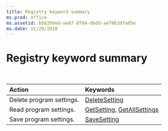 ```yaml
---
title: Registry keyword summary
ms.prod: office
ms.assetid: b5b209ed-ae87-8f84-d6dd-a47863dfa05e
ms.date: 11/29/2018
---
```



# Registry keyword summary

<br/>

|Action|Keywords|
|:-----|:-----|
|Delete program settings.|[DeleteSetting](deletesetting-statement.md)|
|Read program settings.|[GetSetting](getsetting-function.md), [GetAllSettings](getallsettings-function.md)|
|Save program settings.|[SaveSetting](savesetting-statement.md)|

